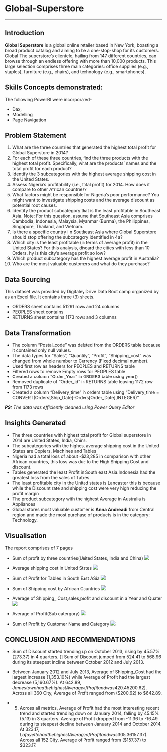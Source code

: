 # Global-Superstore
***
##  Introduction
**Global Superstore** is a global online retailer based in New York, boasting a broad product catalog and aiming to be a one-stop-shop for its customers. Global The superstore’s clientele, hailing from 147 different countries, can browse through an endless offering with more than 10,000 products. This large selection comprises three main categories: office supplies (e.g., staples), furniture (e.g., chairs), and technology (e.g., smartphones).

## Skills Concepts demonstrated:
The following PowerBI were incorporated- 
- Dax,
- Modelling
- Page Navigation



## Problem Statement
1. What are the three countries that generated the highest total profit for Global Superstore in 2014?
2. For each of these three countries, find the three products with the highest total profit. Specifically, what are the products’ names and the total profit for each product?
3. Identify the 3 subcategories with the highest average shipping cost in the United States.
4. Assess Nigeria’s profitability (i.e., total profit) for 2014. How does it compare to other African countries?
6. What factors might be responsible for Nigeria’s poor performance? You might want to investigate shipping costs and the average discount as potential root causes.
7.  Identify the product subcategory that is the least profitable in Southeast Asia. Note: For this question, assume that Southeast Asia comprises Cambodia, Indonesia, Malaysia, Myanmar (Burma), the Philippines, Singapore, Thailand, and Vietnam.
8. Is there a specific country i n Southeast Asia where Global Superstore should stop offering the subcategory identified in 4a?
9. Which city is the least profitable (in terms of average profit) in the United States? For this analysis, discard the cities with less than 10 Orders.
    hy is this city’s average profit so low? 
10.  Which product subcategory has the highest average profit in Australia?
11.  Who are the most valuable customers and what do they purchase?

## Data Sourcing
This dataset was provided by Digitaley Drive Data Boot camp organized by as an Excel file. It contains three (3) sheets.
-	ORDERS sheet contains 51291 rows and 24 columns
- PEOPLES sheet contains 
- RETURNS sheet contains 1173 rows and 3 columns

## Data Transformation
-	The column “Postal_code” was deleted from the ORDERS table because it contained only null values.
-	The data types for “Sales”, “Quantity”, “Profit”, “Shipping_cost” was changed from whole number to Currency (Fixed decimal number).
-	Used first row as headers for PEOPLES  and RETURNS table
-	 Filtered rows to remove Empty rows for PEOPLES table
-	Created a column “Order_Year” in ORDERS table using year()
-	Removed duplicate of “Order_id” in RETURNS table leaving 1172 row from 1173 rows
- Created a column “Delivery_time” in orders table using “Delivery_time = CONVERT(Orders[Ship_Date]-Orders[Order_Date],INTEGER)”

_**PS:**_  _The data was efficiently cleaned using Power Query Editor_

## Insights Generated

- The three countries with highest total profit for Global superstore in 2014 are United States, India, China.
- The subcategories with the highest average shipping cost in the United States are Copiers, Machines and Tables
- Nigeria had a total loss of about -$23,285 in comparison with other African countries, this loss was due to the High Shipping Cost and discount.
- Tables generated the least Profit in South east Asia.Indonesia had the greatest loss from the sales of Tables. 
- The least profitable city in the United states is Lancaster this is because while the Discount rate and shipping cost were very high reducing the profit margin
- The product subcategory with the highest Average in Australia is Appliances
- Global stores most valuable customer is **Anna Andreadi** from Central region and made the most  purchase of products is in the category: Technology.

## Visualisation
The report comprises of 7 pages

- Sum of profit by three countries(United States, India and China)
  ![](Sum_of_profit_by_name.jpg)

- Average shipping cost in United States
  ![](Average_Shipping_Cost.jpg)

- Sum of Profit for Tables in South East ASia
  ![](Sum_of_Profit.jpg)

- Sum of Shipping cost by African Countries
  ![](Sum_AverageDiscount.jpg)

- Average of Shipping_ Cost,sales,profit and discount in a Year and Quater
  ![](Average_of_shipping_cost_by_year.jpg)

- Average of Profit(Sub catergory)
  ![](Aveerage_of_Profit.jpg)

- Sum of Profit by Customer Name and Category
  ![](Sum_of_Profit_by_Customer.jpg)

## CONCLUSION AND RECOMMENDATIONS

- Sum of Discount started trending up on October 2013, rising by 45.57% (273.37) in 4 quarters.  []  Sum of Discount jumped from 524.41 to 568.96 during its steepest incline between October 2012 and July 2013.  

- Between January 2012 and July 2013, Average of Shipping_Cost had the largest increase (1,353.10%) while Average of Profit had the largest decrease (5,160.67%). At $642.89, Jamestown had the highest Average of Profit and was 420.45% higher than Bethlehem, which had the lowest Average of Profit at ($200.62).  Across all 360 City, Average of Profit ranged from ($200.62) to $642.89. 

 - 5. Across all metrics, Average of Profit had the most interesting recent trend and started trending down on January 2014, falling by 45.15% (5.13) in 3 quarters.  Average of Profit dropped from -11.36 to -16.49 during its steepest decline between January 2014 and October 2014.  At $323.17, Lafayette had the highest Average of Profit and was 305.36% higher than Lancaster, which had the lowest Average of Profit at ($157.37). Across all 152 City, Average of Profit ranged from ($157.37) to $323.17. 




